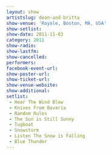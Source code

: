 ```yaml
---
layout: show
artistslug: dean-and-britta
show-venue: 'Royale, Boston, MA, USA'
show-setlist: 
show-date: 2011-11-03
category: 2011
show-radio: 
show-lastfm: 
show-cancelled: 
performers: 
facebook-event-url: 
show-poster-url: 
show-ticket-url: 
show-venue-website: 
show-additional: 
setlist:
 - Hear The Wind Blow
 - Knives From Bavaria
 - Random Rules
 - The Sun is Still Sunny
 - Tugboat
 - Snowstorm
 - Listen The Snow is Falling
 - Blue Thunder
---
```

